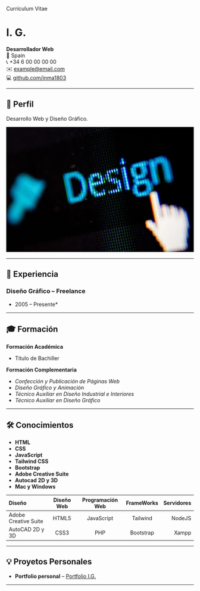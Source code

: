 Currículum Vitae
# I. G.

**Desarrollador Web**  
📍 Spain  
📞 +34 6 00 00 00 00  
✉️ example@email.com  
💻 [github.com/inma1803](https://github.com/inma1803)

---

## 🎯 Perfil

Desarrollo Web y Diseño Gráfico.

![Desarrollo Web](img/design_640.webp)

---

## 💼 Experiencia

### **Diseño Gráfico** – Freelance 
* 2005 – Presente*

---

## 🎓 Formación

**Formación Académica** 
- Título de Bachiller  

**Formación Complementaria** 
- *Confección y Publicación de Páginas Web*
- *Diseño Gráfico y Animación*
- *Técnico Auxiliar en Diseño Industrial e Interiores*
- *Técnico Auxiliar en Diseño Gráfico*

---

## 🛠️ Conocimientos

- **HTML**  
- **CSS** 
- **JavaScript**
- **Tailwind CSS**
- **Bootstrap**  
- **Adobe Creative Suite** 
- **Autocad 2D y 3D**
- **Mac y Windows**

| Diseño | Diseño Web | Programación Web | FrameWorks | Servidores |
| :---   |  :----: |  :----:  |  :----:  |  ---: |
| Adobe Creative Suite | HTML5 | JavaScript |  Tailwind  | NodeJS  |
| AutoCAD 2D y 3D      | CSS3  | PHP   | Bootstrap | Xampp |
---

## 💡 Proyetos Personales

- **Portfolio personal** – [Portfolio I.G.](https://portfolioinmadesignsevilla.free.nf)  
 
 

---

